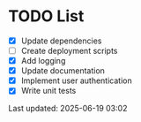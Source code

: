 # TODO List

- [x] Update dependencies
- [ ] Create deployment scripts
- [x] Add logging
- [x] Update documentation
- [x] Implement user authentication
- [x] Write unit tests

Last updated: 2025-06-19 03:02
